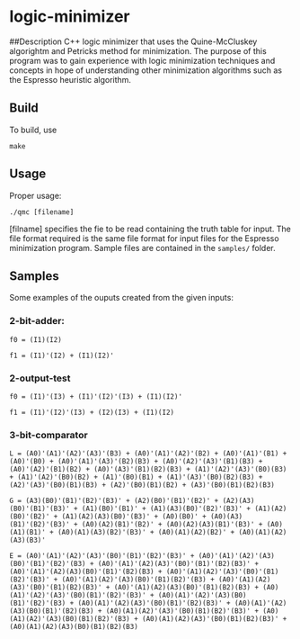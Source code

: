 # logic-minimizer
##Description
C++ logic minimizer that uses the Quine-McCluskey algorightm and Petricks method for minimization. The purpose of this program was to gain experience with logic minimization techniques and concepts in hope of understanding other minimization algorithms such as the Espresso heuristic algorithm.

## Build
To build, use
```
make
```
## Usage
Proper usage:
```
./qmc [filename]
```
[filname] specifies the fie to be read containing the truth table for input. The file format required is the same file format for input files for the Espresso minimization program. Sample files are contained in the `samples/` folder.

## Samples
Some examples of the ouputs created from the given inputs:
### 2-bit-adder:
```
f0 = (I1)(I2)

f1 = (I1)'(I2) + (I1)(I2)'
```
### 2-output-test
```
f0 = (I1)'(I3) + (I1)'(I2)'(I3) + (I1)(I2)'

f1 = (I1)'(I2)'(I3) + (I2)(I3) + (I1)(I2)
```
### 3-bit-comparator
```
L = (A0)'(A1)'(A2)'(A3)'(B3) + (A0)'(A1)'(A2)'(B2) + (A0)'(A1)'(B1) + (A0)'(B0) + (A0)'(A1)'(A3)'(B2)(B3) + (A0)'(A2)'(A3)'(B1)(B3) + (A0)'(A2)'(B1)(B2) + (A0)'(A3)'(B1)(B2)(B3) + (A1)'(A2)'(A3)'(B0)(B3) + (A1)'(A2)'(B0)(B2) + (A1)'(B0)(B1) + (A1)'(A3)'(B0)(B2)(B3) + (A2)'(A3)'(B0)(B1)(B3) + (A2)'(B0)(B1)(B2) + (A3)'(B0)(B1)(B2)(B3)

G = (A3)(B0)'(B1)'(B2)'(B3)' + (A2)(B0)'(B1)'(B2)' + (A2)(A3)(B0)'(B1)'(B3)' + (A1)(B0)'(B1)' + (A1)(A3)(B0)'(B2)'(B3)' + (A1)(A2)(B0)'(B2)' + (A1)(A2)(A3)(B0)'(B3)' + (A0)(B0)' + (A0)(A3)(B1)'(B2)'(B3)' + (A0)(A2)(B1)'(B2)' + (A0)(A2)(A3)(B1)'(B3)' + (A0)(A1)(B1)' + (A0)(A1)(A3)(B2)'(B3)' + (A0)(A1)(A2)(B2)' + (A0)(A1)(A2)(A3)(B3)'

E = (A0)'(A1)'(A2)'(A3)'(B0)'(B1)'(B2)'(B3)' + (A0)'(A1)'(A2)'(A3)(B0)'(B1)'(B2)'(B3) + (A0)'(A1)'(A2)(A3)'(B0)'(B1)'(B2)(B3)' + (A0)'(A1)'(A2)(A3)(B0)'(B1)'(B2)(B3) + (A0)'(A1)(A2)'(A3)'(B0)'(B1)(B2)'(B3)' + (A0)'(A1)(A2)'(A3)(B0)'(B1)(B2)'(B3) + (A0)'(A1)(A2)(A3)'(B0)'(B1)(B2)(B3)' + (A0)'(A1)(A2)(A3)(B0)'(B1)(B2)(B3) + (A0)(A1)'(A2)'(A3)'(B0)(B1)'(B2)'(B3)' + (A0)(A1)'(A2)'(A3)(B0)(B1)'(B2)'(B3) + (A0)(A1)'(A2)(A3)'(B0)(B1)'(B2)(B3)' + (A0)(A1)'(A2)(A3)(B0)(B1)'(B2)(B3) + (A0)(A1)(A2)'(A3)'(B0)(B1)(B2)'(B3)' + (A0)(A1)(A2)'(A3)(B0)(B1)(B2)'(B3) + (A0)(A1)(A2)(A3)'(B0)(B1)(B2)(B3)' + (A0)(A1)(A2)(A3)(B0)(B1)(B2)(B3)
```
